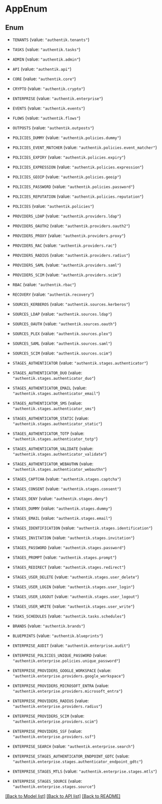 # AppEnum

## Enum


* `TENANTS` (value: `"authentik.tenants"`)

* `TASKS` (value: `"authentik.tasks"`)

* `ADMIN` (value: `"authentik.admin"`)

* `API` (value: `"authentik.api"`)

* `CORE` (value: `"authentik.core"`)

* `CRYPTO` (value: `"authentik.crypto"`)

* `ENTERPRISE` (value: `"authentik.enterprise"`)

* `EVENTS` (value: `"authentik.events"`)

* `FLOWS` (value: `"authentik.flows"`)

* `OUTPOSTS` (value: `"authentik.outposts"`)

* `POLICIES_DUMMY` (value: `"authentik.policies.dummy"`)

* `POLICIES_EVENT_MATCHER` (value: `"authentik.policies.event_matcher"`)

* `POLICIES_EXPIRY` (value: `"authentik.policies.expiry"`)

* `POLICIES_EXPRESSION` (value: `"authentik.policies.expression"`)

* `POLICIES_GEOIP` (value: `"authentik.policies.geoip"`)

* `POLICIES_PASSWORD` (value: `"authentik.policies.password"`)

* `POLICIES_REPUTATION` (value: `"authentik.policies.reputation"`)

* `POLICIES` (value: `"authentik.policies"`)

* `PROVIDERS_LDAP` (value: `"authentik.providers.ldap"`)

* `PROVIDERS_OAUTH2` (value: `"authentik.providers.oauth2"`)

* `PROVIDERS_PROXY` (value: `"authentik.providers.proxy"`)

* `PROVIDERS_RAC` (value: `"authentik.providers.rac"`)

* `PROVIDERS_RADIUS` (value: `"authentik.providers.radius"`)

* `PROVIDERS_SAML` (value: `"authentik.providers.saml"`)

* `PROVIDERS_SCIM` (value: `"authentik.providers.scim"`)

* `RBAC` (value: `"authentik.rbac"`)

* `RECOVERY` (value: `"authentik.recovery"`)

* `SOURCES_KERBEROS` (value: `"authentik.sources.kerberos"`)

* `SOURCES_LDAP` (value: `"authentik.sources.ldap"`)

* `SOURCES_OAUTH` (value: `"authentik.sources.oauth"`)

* `SOURCES_PLEX` (value: `"authentik.sources.plex"`)

* `SOURCES_SAML` (value: `"authentik.sources.saml"`)

* `SOURCES_SCIM` (value: `"authentik.sources.scim"`)

* `STAGES_AUTHENTICATOR` (value: `"authentik.stages.authenticator"`)

* `STAGES_AUTHENTICATOR_DUO` (value: `"authentik.stages.authenticator_duo"`)

* `STAGES_AUTHENTICATOR_EMAIL` (value: `"authentik.stages.authenticator_email"`)

* `STAGES_AUTHENTICATOR_SMS` (value: `"authentik.stages.authenticator_sms"`)

* `STAGES_AUTHENTICATOR_STATIC` (value: `"authentik.stages.authenticator_static"`)

* `STAGES_AUTHENTICATOR_TOTP` (value: `"authentik.stages.authenticator_totp"`)

* `STAGES_AUTHENTICATOR_VALIDATE` (value: `"authentik.stages.authenticator_validate"`)

* `STAGES_AUTHENTICATOR_WEBAUTHN` (value: `"authentik.stages.authenticator_webauthn"`)

* `STAGES_CAPTCHA` (value: `"authentik.stages.captcha"`)

* `STAGES_CONSENT` (value: `"authentik.stages.consent"`)

* `STAGES_DENY` (value: `"authentik.stages.deny"`)

* `STAGES_DUMMY` (value: `"authentik.stages.dummy"`)

* `STAGES_EMAIL` (value: `"authentik.stages.email"`)

* `STAGES_IDENTIFICATION` (value: `"authentik.stages.identification"`)

* `STAGES_INVITATION` (value: `"authentik.stages.invitation"`)

* `STAGES_PASSWORD` (value: `"authentik.stages.password"`)

* `STAGES_PROMPT` (value: `"authentik.stages.prompt"`)

* `STAGES_REDIRECT` (value: `"authentik.stages.redirect"`)

* `STAGES_USER_DELETE` (value: `"authentik.stages.user_delete"`)

* `STAGES_USER_LOGIN` (value: `"authentik.stages.user_login"`)

* `STAGES_USER_LOGOUT` (value: `"authentik.stages.user_logout"`)

* `STAGES_USER_WRITE` (value: `"authentik.stages.user_write"`)

* `TASKS_SCHEDULES` (value: `"authentik.tasks.schedules"`)

* `BRANDS` (value: `"authentik.brands"`)

* `BLUEPRINTS` (value: `"authentik.blueprints"`)

* `ENTERPRISE_AUDIT` (value: `"authentik.enterprise.audit"`)

* `ENTERPRISE_POLICIES_UNIQUE_PASSWORD` (value: `"authentik.enterprise.policies.unique_password"`)

* `ENTERPRISE_PROVIDERS_GOOGLE_WORKSPACE` (value: `"authentik.enterprise.providers.google_workspace"`)

* `ENTERPRISE_PROVIDERS_MICROSOFT_ENTRA` (value: `"authentik.enterprise.providers.microsoft_entra"`)

* `ENTERPRISE_PROVIDERS_RADIUS` (value: `"authentik.enterprise.providers.radius"`)

* `ENTERPRISE_PROVIDERS_SCIM` (value: `"authentik.enterprise.providers.scim"`)

* `ENTERPRISE_PROVIDERS_SSF` (value: `"authentik.enterprise.providers.ssf"`)

* `ENTERPRISE_SEARCH` (value: `"authentik.enterprise.search"`)

* `ENTERPRISE_STAGES_AUTHENTICATOR_ENDPOINT_GDTC` (value: `"authentik.enterprise.stages.authenticator_endpoint_gdtc"`)

* `ENTERPRISE_STAGES_MTLS` (value: `"authentik.enterprise.stages.mtls"`)

* `ENTERPRISE_STAGES_SOURCE` (value: `"authentik.enterprise.stages.source"`)


[[Back to Model list]](../README.md#documentation-for-models) [[Back to API list]](../README.md#documentation-for-api-endpoints) [[Back to README]](../README.md)


